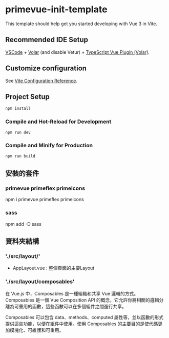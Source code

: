 # primevue-init-template

This template should help get you started developing with Vue 3 in Vite.

## Recommended IDE Setup

[VSCode](https://code.visualstudio.com/) + [Volar](https://marketplace.visualstudio.com/items?itemName=Vue.volar) (and disable Vetur) + [TypeScript Vue Plugin (Volar)](https://marketplace.visualstudio.com/items?itemName=Vue.vscode-typescript-vue-plugin).

## Customize configuration

See [Vite Configuration Reference](https://vitejs.dev/config/).

## Project Setup

```sh
npm install
```

### Compile and Hot-Reload for Development

```sh
npm run dev
```

### Compile and Minify for Production

```sh
npm run build
```

## 安裝的套件
### primevue primeflex primeicons
npm i primevue primeflex primeicons

### sass
npm add -D sass

## 資料夾結構
### './src/layout/'
- AppLayout.vue : 整個頁面的主要Layout

### './src/layout/composables'
在 Vue.js 中，Composables 是一種組織和共享 Vue 邏輯的方式。Composables 是一個 Vue Composition API 的概念，它允許你將相關的邏輯分離為可重用的函數，這些函數可以在多個組件之間進行共享。

Composables 可以包含 data、methods、computed 屬性等，並以函數的形式提供這些功能，以便在組件中使用。使用 Composables 的主要目的是使代碼更加模塊化、可維護和可重用。


